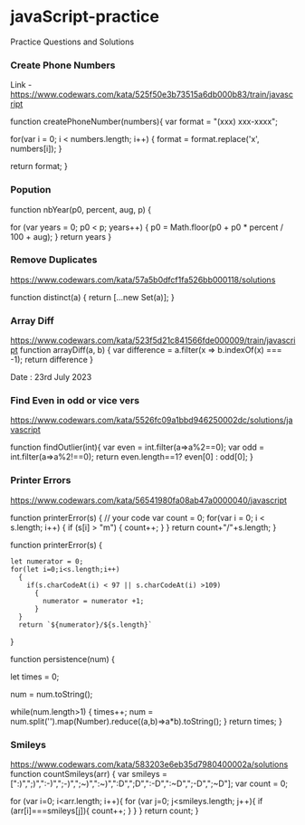 # javaScript-practice
Practice Questions and Solutions

### Create Phone Numbers
Link - https://www.codewars.com/kata/525f50e3b73515a6db000b83/train/javascript

function createPhoneNumber(numbers){
  var format = "(xxx) xxx-xxxx";
  
  for(var i = 0; i < numbers.length; i++)
  {
    format = format.replace('x', numbers[i]);
  }
  
  return format;
}

### Popution
function nbYear(p0, percent, aug, p) {
    
  for (var years = 0; p0 < p; years++) {
    p0 = Math.floor(p0 + p0 * percent / 100 + aug);
  }
  return years
}

### Remove Duplicates
https://www.codewars.com/kata/57a5b0dfcf1fa526bb000118/solutions

function distinct(a) {
  return [...new Set(a)];
}

### Array Diff
https://www.codewars.com/kata/523f5d21c841566fde000009/train/javascript
function arrayDiff(a, b) {
  var difference = a.filter(x => b.indexOf(x) === -1);
  return difference
}

Date : 23rd July 2023
### Find Even in odd or vice vers
https://www.codewars.com/kata/5526fc09a1bbd946250002dc/solutions/javascript

function findOutlier(int){
  var even = int.filter(a=>a%2==0);
  var odd = int.filter(a=>a%2!==0);
  return even.length==1? even[0] : odd[0];
}

### Printer Errors
https://www.codewars.com/kata/56541980fa08ab47a0000040/javascript

function printerError(s) {
    // your code
    var count = 0;
    for(var i = 0; i < s.length; i++) {
      if (s[i] > "m") {
        count++;
      }
    }
    return count+"/"+s.length;
}

function printerError(s) {
    
    let numerator = 0;
    for(let i=0;i<s.length;i++)
      {
        if(s.charCodeAt(i) < 97 || s.charCodeAt(i) >109)
          {
            numerator = numerator +1;
          }
      }
      return `${numerator}/${s.length}`
}


function persistence(num) {
   
  let times = 0;
  
  num = num.toString();
  
  while(num.length>1)
    {
    times++;
     num = num.split('').map(Number).reduce((a,b)=>a*b).toString();
    }
  return times;
}
### Smileys
https://www.codewars.com/kata/583203e6eb35d7980400002a/solutions
function countSmileys(arr) {
var smileys = [":)",";)",":-)",";-)",";~)",":~)",":D",";D",":-D",":~D",";-D",";~D"];
var count = 0;

for (var i=0; i<arr.length; i++){
  for (var j=0; j<smileys.length; j++){
    if (arr[i]===smileys[j]){
      count++;
    }
  }
  }
return count;
}

